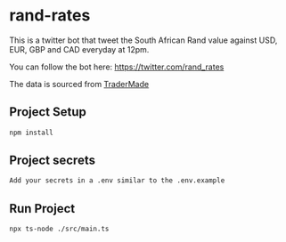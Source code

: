 # rand-rates

This is a twitter bot that tweet the South African Rand value against USD, EUR, GBP and CAD everyday at 12pm.

You can follow the bot here: https://twitter.com/rand_rates

The data is sourced from [TraderMade](https://tradermade.com/)

## Project Setup

```sh
npm install
```

## Project secrets
```sh
Add your secrets in a .env similar to the .env.example
```

## Run Project

```sh
npx ts-node ./src/main.ts
```
